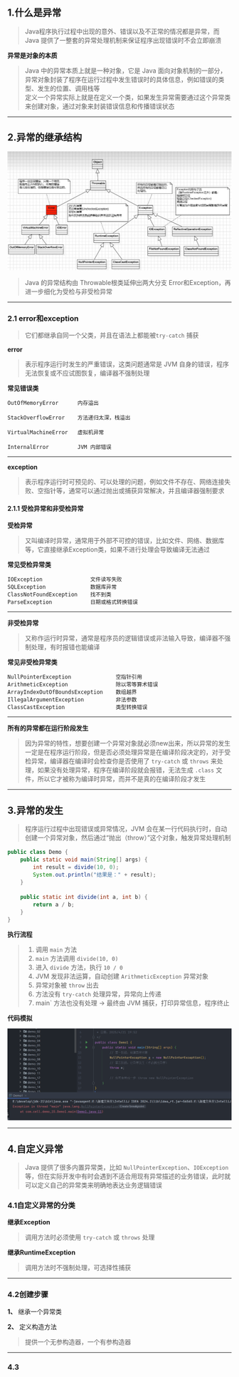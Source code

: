 
## 1.什么是异常

>Java程序执行过程中出现的意外、错误以及不正常的情况都是异常，而Java 提供了一整套的异常处理机制来保证程序出现错误时不会立即崩溃

**异常是对象的本质**

>Java 中的异常本质上就是一种对象，它是 Java 面向对象机制的一部分，异常对象封装了程序在运行过程中发生错误时的具体信息，例如错误的类型、发生的位置、调用栈等  
>定义一个异常实际上就是在定义一个类，如果发生异常需要通过这个异常类来创建对象，通过对象来封装错误信息和传播错误状态

****

## 2.异常的继承结构

![](images/异常/file-20250421190706.png)

>Java 的异常结构由 Throwable根类延伸出两大分支 Error和Exception，再进一步细化为受检与非受检异常

****
### 2.1 error和exception

>它们都继承自同一个父类，并且在语法上都能被`try-catch` 捕获

**error**

>表示程序运行时发生的严重错误，这类问题通常是 JVM 自身的错误，程序无法恢复或不应试图恢复，编译器不强制处理

**常见错误类**

```
OutOfMemoryError      内存溢出

StackOverflowError    方法递归太深，栈溢出

VirtualMachineError   虚拟机异常

InternalError         JVM 内部错误
```

****

**exception**

>表示程序运行时可预见的、可以处理的问题，例如文件不存在、网络连接失败、空指针等，通常可以通过抛出或捕获异常解决，并且编译器强制要求

#### 2.1.1 受检异常和非受检异常

**受检异常**

>又叫编译时异常，通常用于外部不可控的错误，比如文件、网络、数据库等，它直接继承Exception类，如果不进行处理会导致编译无法通过

**常见受检异常类**

```
IOException               文件读写失败
SQLException              数据库异常
ClassNotFoundException    找不到类
ParseException            日期或格式转换错误
```

****

**非受检异常**

>又称作运行时异常，通常是程序员的逻辑错误或非法输入导致，编译器不强制处理，有时报错也能编译

**常见非受检异常类**

```
NullPointerException              空指针引用
ArithmeticException               除以零等算术错误
ArrayIndexOutOfBoundsException    数组越界
IllegalArgumentException          非法参数
ClassCastException                类型转换错误
```

****

**所有的异常都在运行阶段发生**

>因为异常的特性，想要创建一个异常对象就必须new出来，所以异常的发生一定是在程序运行阶段，但是否必须处理异常是在编译阶段决定的，对于受检异常，编译器在编译时会检查你是否使用了 `try-catch` 或 `throws` 来处理，如果没有处理异常，程序在编译阶段就会报错，无法生成 `.class` 文件，所以它才被称为编译时异常，而并不是真的在编译阶段才发生

****

## 3.异常的发生

>程序运行过程中出现错误或异常情况，JVM 会在某一行代码执行时，自动创建一个异常对象，然后通过“抛出（throw）”这个对象，触发异常处理机制

```java
public class Demo {
    public static void main(String[] args) {
        int result = divide(10, 0);
        System.out.println("结果是：" + result);
    }

    public static int divide(int a, int b) {
        return a / b;
    }
}
```

**执行流程**

>1. 调用 `main` 方法
>2. `main` 方法调用 `divide(10, 0)`
>3. 进入 `divide` 方法，执行 `10 / 0`
>4. JVM 发现非法运算，自动创建 `ArithmeticException` 异常对象
>5. 异常对象被 `throw` 出去
>6. 方法没有 `try-catch` 处理异常，异常向上传递
>7. main` 方法也没有处理 → 最终由 JVM 捕获，打印异常信息，程序终止

**代码模拟**

![](images/异常/file-20250421195439.png)

****

## 4.自定义异常

>Java 提供了很多内置异常类，比如 `NullPointerException`、`IOException` 等，但在实际开发中有时会遇到不适合用现有异常描述的业务错误，此时就可以定义自己的异常类来明确地表达业务逻辑错误

### 4.1自定义异常的分类

**继承Exception**

>调用方法时必须使用 `try-catch` 或 `throws` 处理

**继承RuntimeException**

>调用方法时不强制处理，可选择性捕获

****

### 4.2创建步骤

**1、** 继承一个异常类

**2、** 定义构造方法

>提供一个无参构造器，一个有参构造器

****

### 4.3